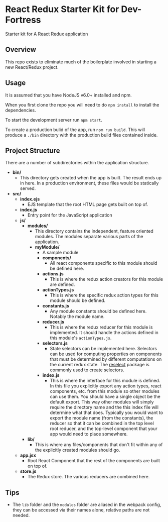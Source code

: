 React Redux Starter Kit for Dev-Fortress
====
Starter kit for A React Redux application

Overview
----
This repo exists to eliminate much of the boilerplate involved in starting a new React/Redux project.

Usage
----
It is assumed that you have NodeJS v6.0+ installed and npm.

When you first clone the repo you will need to do `npm install` to install the dependencies.

To start the development server run `npm start`.

To create a production bulid of the app, run `npm run build`. This will produce a `./bin` directory with the production build files contained inside.

Project Structure
----
There are a number of subdirectories within the application structure.

- **bin/**
   - This directory gets created when the app is built. The result ends up in here. In a production environment, these files would be statically served.
- **src/**
	- **index.ejs**
		- EJS template that the root HTML page gets built on top of.
	- **index.js**
		- Entry point for the JavaScript application
	- **js/**
		- **modules/**
			- This directory contains the independent, feature oriented modules. The modules separate various parts of the application.
			- **myModule/**
				- A sample module
				- **components/**
					- All react components specific to this module should be defined here.
				- **actions.js**
					- This is where the redux action creators for this module are defined.
				- **actionTypes.js**
					- This is where the specific redux action types for this module should be defined.
				- **constants.js**
					- Any module constants should be defined here. Notably the module name.
				- **reducer.js**
					- This is where the redux reducer for this module is implemented. It should handle the actions defined in this module's `actionTypes.js`.
				- **selectors.js**
					- State selectors can be implemented here. Selectors can be used for computing properties on components that must be determined by different computations on the current redux state. The [reselect](https://github.com/reactjs/reselect) package is commonly used to create selectors.
				- **index.js**
					- This is where the interface for this module is defined. In this file you explicitly export any action types, react components, etc. from this module so other modules can use them. You should have a single object be the default export. This way other modules will simply require the directory name and the this index file will determine what that does. Typically you would want to export the module name (from the constants), the reducer so that it can be combined in the top level root reducer, and the top-level component that your app would need to place somewhere.
		- **lib/**
			- This is where any files/components that don't fit within any of the explicitly created modules should go. 
	- **app.jsx**
		- Root React Component that the rest of the components are built on top of.
	- **store.js**
		- The Redux store. The various reducers are combined here.

		
Tips
-----
 - The `lib` folder and the `modules` folder are aliased in the webpack config, they can be accessed via their names alone, relative paths are not needed.
 
